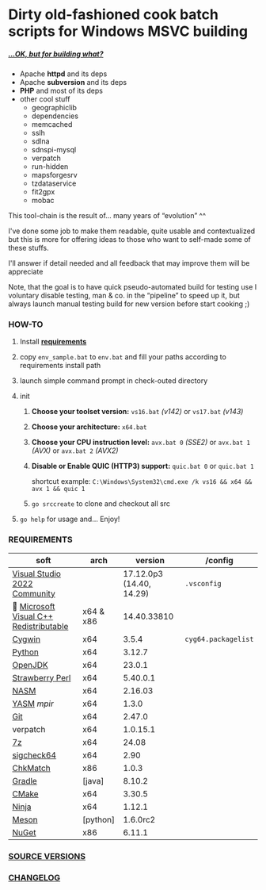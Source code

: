 # Dirty old-fashioned cook batch scripts for Windows MSVC building

##### *[...OK, but for building what?](./SRC_VERSION.md)*

- Apache **httpd** and its deps
- Apache **subversion** and its deps
- **PHP** and most of its deps
- other cool stuff
  - geographiclib
  - dependencies
  - memcached
  - sslh
  - sdlna
  - sdnspi-mysql
  - verpatch
  - run-hidden
  - mapsforgesrv
  - tzdataservice
  - fit2gpx
  - mobac

This tool-chain is the result of... many years of “evolution” ^^

I've done some job to make them readable, quite usable and contextualized but this is more for offering ideas to those who want to self-made some of these stuffs.

I'll answer if detail needed and all feedback that may improve them will be appreciate

Note, that the goal is to have quick pseudo-automated build for testing use I voluntary disable testing, man & co. in the “pipeline” to speed up it, but always launch manual testing build for new version before start cooking ;)

### HOW-TO

1. Install **[requirements](#requirements)**

2. copy `env_sample.bat` to `env.bat` and fill your paths according to requirements install path

3. launch simple command prompt in check-outed directory

4. init
   1. **Choose your toolset version:** `vs16.bat` _(v142)_ or `vs17.bat` _(v143)_

   2. **Choose your architecture:** `x64.bat`

   3. **Choose your CPU instruction level:** `avx.bat 0` _(SSE2)_ or `avx.bat 1` _(AVX)_ or `avx.bat 2` _(AVX2)_

   3. **Disable or Enable QUIC (HTTP3) support:** `quic.bat 0` or `quic.bat 1` 

      shortcut example: `C:\Windows\System32\cmd.exe /k vs16 && x64 && avx 1 && quic 1`

   4. `go srccreate` to clone and checkout all src
   
5. `go help` for usage and... Enjoy!

### REQUIREMENTS

| soft                                                         | arch | version    | /config             |
| ------------------------------------------------------------ | ---- | -------------- | ------------------- |
| [Visual Studio 2022 Community](https://visualstudio.microsoft.com/fr/thank-you-downloading-visual-studio/?sku=Community&rel=16) |      | 17.12.0p3 (14.40, 14.29) | `.vsconfig`         |
| :bookmark: [Microsoft Visual C++ Redistributable](https://learn.microsoft.com/en-us/cpp/windows/latest-supported-vc-redist?view=msvc-170) | x64 & x86 | 14.40.33810 |  |
| [Cygwin](https://cygwin.com/install.html)                    | x64  | 3.5.4 | `cyg64.packagelist` |
| [Python](https://www.python.org/downloads/)                  | x64  | 3.12.7 |                     |
| [OpenJDK](https://jdk.java.net/23/)                | x64  | 23.0.1 |                     |
| [Strawberry Perl](https://github.com/StrawberryPerl/Perl-Dist-Strawberry/releases) | x64  | 5.40.0.1 |                     |
| [NASM](https://www.nasm.us/pub/nasm/releasebuilds/?C=M;O=D) | x64  | 2.16.03 |                     |
| [YASM](https://yasm.tortall.net/Download.html) _mpir_ | x64 | 1.3.0 | |
| [Git](https://git-scm.com/download/win)                      | x64  | 2.47.0 |                     |
| verpatch                                                     | x64  | 1.0.15.1       |                     |
| [7z](https://www.7-zip.org/download.html)                    | x64  | 24.08 |                     |
| [sigcheck64](https://docs.microsoft.com/en-us/sysinternals/downloads/sigcheck) | x64  | 2.90       |                     |
| [ChkMatch](https://web.archive.org/web/20210205095232/https://www.debuginfo.com/tools/chkmatch.html) | x86 | 1.0.3          |                     |
| [Gradle](https://services.gradle.org/distributions/) | [java] | 8.10.2 | |
| [CMake](https://cmake.org/download/) | x64 | 3.30.5 | |
| [Ninja](https://github.com/ninja-build/ninja/releases) | x64 | 1.12.1 | |
| [Meson](https://github.com/mesonbuild/meson/releases) | [python] | 1.6.0rc2 | |
| [NuGet](https://www.nuget.org/downloads) | x86 | 6.11.1 | |

### [SOURCE VERSIONS](./SRC_VERSION.md)
### [CHANGELOG](./changelog.md)